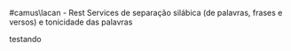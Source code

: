 #camus\lacan - Rest Services de separação silábica (de palavras, frases e versos) e tonicidade das palavras

testando

